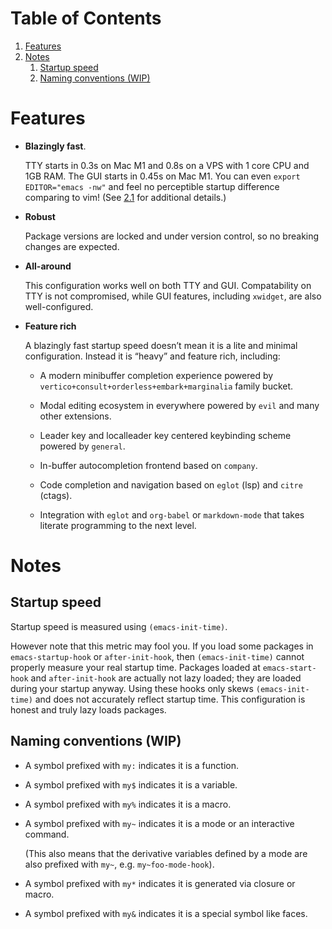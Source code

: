 
# Table of Contents

1.  [Features](#orgb95c575)
2.  [Notes](#org233992c)
    1.  [Startup speed](#org1826ea8)
    2.  [Naming conventions (WIP)](#org21af8f2)



<a id="orgb95c575"></a>

# Features

-   **Blazingly fast**.
    
    TTY starts in 0.3s on Mac M1 and 0.8s on a VPS with 1 core CPU and
    1GB RAM. The GUI starts in 0.45s on Mac M1. You can even `export
      EDITOR="emacs -nw"` and feel no perceptible startup difference
    comparing to vim! (See [2.1](#org1826ea8) for additional details.)

-   **Robust**
    
    Package versions are locked and under version control, so no
    breaking changes are expected.

-   **All-around**
    
    This configuration works well on both TTY and GUI. Compatability on
    TTY is not compromised, while GUI features, including `xwidget`, are
    also well-configured.

-   **Feature rich**
    
    A blazingly fast startup speed doesn&rsquo;t mean it is a lite and minimal
    configuration.  Instead it is &ldquo;heavy&rdquo; and feature rich, including:
    
    -   A modern minibuffer completion experience powered by `vertico+consult+orderless+embark+marginalia` family bucket.
    
    -   Modal editing ecosystem in everywhere powered by `evil` and many other extensions.
    
    -   Leader key and localleader key centered keybinding scheme powered by `general`.
    
    -   In-buffer autocompletion frontend based on `company`.
    
    -   Code completion and navigation based on `eglot` (lsp) and `citre` (ctags).
    
    -   Integration with `eglot` and `org-babel` or `markdown-mode` that takes literate programming to the next level.


<a id="org233992c"></a>

# Notes


<a id="org1826ea8"></a>

## Startup speed

Startup speed is measured using `(emacs-init-time)`.

However note that this metric may fool you.  If you load some packages
in `emacs-startup-hook` or `after-init-hook`, then `(emacs-init-time)`
cannot properly measure your real startup time. Packages loaded at
`emacs-start-hook` and `after-init-hook` are actually not lazy loaded;
they are loaded during your startup anyway. Using these hooks only
skews `(emacs-init-time)` and does not accurately reflect startup
time. This configuration is honest and truly lazy loads packages.


<a id="org21af8f2"></a>

## Naming conventions (WIP)

-   A symbol prefixed with `my:` indicates it is a function.

-   A symbol prefixed with `my$` indicates it is a variable.

-   A symbol prefixed with `my%` indicates it is a macro.

-   A symbol prefixed with `my~` indicates it is a mode or an interactive command.
    
    (This also means that the derivative variables defined by a mode are
    also prefixed with `my~`, e.g. `my~foo-mode-hook`).

-   A symbol prefixed with `my*` indicates it is generated via closure or macro.

-   A symbol prefixed with `my&` indicates it is a special symbol like faces.

